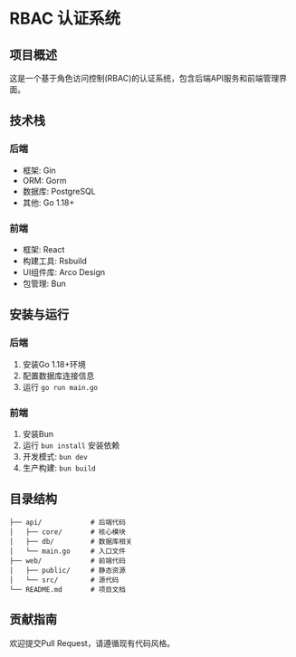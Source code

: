 # RBAC 认证系统

## 项目概述

这是一个基于角色访问控制(RBAC)的认证系统，包含后端API服务和前端管理界面。

## 技术栈

### 后端
- 框架: Gin
- ORM: Gorm
- 数据库: PostgreSQL
- 其他: Go 1.18+

### 前端
- 框架: React
- 构建工具: Rsbuild
- UI组件库: Arco Design
- 包管理: Bun

## 安装与运行

### 后端
1. 安装Go 1.18+环境
2. 配置数据库连接信息
3. 运行 `go run main.go`

### 前端
1. 安装Bun
2. 运行 `bun install` 安装依赖
3. 开发模式: `bun dev`
4. 生产构建: `bun build`

## 目录结构

```
├── api/            # 后端代码
│   ├── core/       # 核心模块
│   ├── db/         # 数据库相关
│   └── main.go     # 入口文件
├── web/            # 前端代码
│   ├── public/     # 静态资源
│   └── src/        # 源代码
└── README.md       # 项目文档
```

## 贡献指南

欢迎提交Pull Request，请遵循现有代码风格。